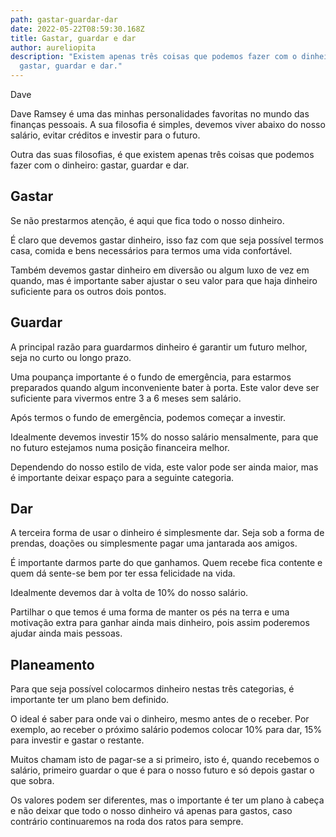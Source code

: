 ```yaml
---
path: gastar-guardar-dar
date: 2022-05-22T08:59:30.168Z
title: Gastar, guardar e dar
author: aureliopita
description: "Existem apenas três coisas que podemos fazer com o dinheiro:
  gastar, guardar e dar."
---
```

Dave

Dave Ramsey é uma das minhas personalidades favoritas no mundo das finanças pessoais. A sua filosofia é simples, devemos viver abaixo do nosso salário, evitar créditos e investir para o futuro.

Outra das suas filosofias, é que existem apenas três coisas que podemos fazer com o dinheiro: gastar, guardar e dar.

## Gastar

Se não prestarmos atenção, é aqui que fica todo o nosso dinheiro.

É claro que devemos gastar dinheiro, isso faz com que seja possível termos casa, comida e bens necessários para termos uma vida confortável.

Também devemos gastar dinheiro em diversão ou algum luxo de vez em quando, mas é importante saber ajustar o seu valor para que haja dinheiro suficiente para os outros dois pontos.

## Guardar

A principal razão para guardarmos dinheiro é garantir um futuro melhor, seja no curto ou longo prazo.

Uma poupança importante é o fundo de emergência, para estarmos preparados quando algum inconveniente bater à porta. Este valor deve ser suficiente para vivermos entre 3 a 6 meses sem salário.

Após termos o fundo de emergência, podemos começar a investir.

Idealmente devemos investir 15% do nosso salário mensalmente, para que no futuro estejamos numa posição financeira melhor.

Dependendo do nosso estilo de vida, este valor pode ser ainda maior, mas é importante deixar espaço para a seguinte categoria.

## Dar

A terceira forma de usar o dinheiro é simplesmente dar. Seja sob a forma de prendas, doações ou simplesmente pagar uma jantarada aos amigos.

É importante darmos parte do que ganhamos. Quem recebe fica contente e quem dá sente-se bem por ter essa felicidade na vida.

Idealmente devemos dar à volta de 10% do nosso salário.

Partilhar o que temos é uma forma de manter os pés na terra e uma motivação extra para ganhar ainda mais dinheiro, pois assim poderemos ajudar ainda mais pessoas.

## Planeamento

Para que seja possível colocarmos dinheiro nestas três categorias, é importante ter um plano bem definido.

O ideal é saber para onde vai o dinheiro, mesmo antes de o receber. Por exemplo, ao receber o próximo salário podemos colocar 10% para dar, 15% para investir e gastar o restante.

Muitos chamam isto de pagar-se a si primeiro, isto é, quando recebemos o salário, primeiro guardar o que é para o nosso futuro e só depois gastar o que sobra.

Os valores podem ser diferentes, mas o importante é ter um plano à cabeça e não deixar que todo o nosso dinheiro vá apenas para gastos, caso contrário continuaremos na roda dos ratos para sempre.